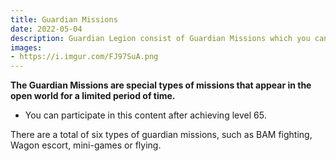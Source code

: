 ```yaml
---
title: Guardian Missions
date: 2022-05-04  
description: Guardian Legion consist of Guardian Missions which you can complete in various overworld quests that activate for limited time.     
images:
- https://i.imgur.com/FJ97SuA.png   
---
```

**The Guardian Missions are special types of missions that appear in the open world for a limited period of time.**
* You can participate in this content after achieving level 65.

There are a total of six types of guardian missions, such as BAM fighting, Wagon escort, mini-games or flying.